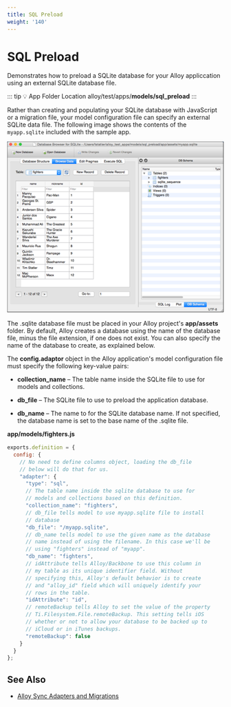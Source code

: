 ```yaml
---
title: SQL Preload
weight: '140'
---
```


# SQL Preload

Demonstrates how to preload a SQLite database for your Alloy appliccation using an external SQLite database file.

::: tip 💡 App Folder Location
alloy/test/apps/**models/sql\_preload**
:::

Rather than creating and populating your SQLite database with JavaScript or a migration file, your model configuration file can specify an external SQLite data file. The following image shows the contents of the `myapp.sqlite` included with the sample app.

![databrowser](./databrowser.png)

The .sqlite database file must be placed in your Alloy project's **app/assets** folder. By default, Alloy creates a database using the name of the database file, minus the file extension, if one does not exist. You can also specify the name of the database to create, as explained below.

The **config.adaptor** object in the Alloy application's model configuration file must specify the following key-value pairs:

* **collection\_name** – The table name inside the SQLite file to use for models and collections.

* **db\_file** – The SQLite file to use to preload the application database.

* **db\_name** – The name to for the SQLite database name. If not specified, the database name is set to the base name of the .sqlite file.

**app/models/fighters.js**

```javascript
exports.definition = {
  config: {
    // No need to define columns object, loading the db_file
    // below will do that for us.
    "adapter": {
      "type": "sql",
      // The table name inside the sqlite database to use for
      // models and collections based on this definition.
      "collection_name": "fighters",
      // db_file tells model to use myapp.sqlite file to install
      // database
      "db_file": "/myapp.sqlite",
      // db_name tells model to use the given name as the database
      // name instead of using the filename. In this case we'll be
      // using "fighters" instead of "myapp".
      "db_name": "fighters",
      // idAttribute tells Alloy/Backbone to use this column in
      // my table as its unique identifier field. Without
      // specifying this, Alloy's default behavior is to create
      // and "alloy_id" field which will uniquely identify your
      // rows in the table.
      "idAttribute": "id",
      // remoteBackup tells Alloy to set the value of the property
      // Ti.Filesystem.File.remoteBackup. This setting tells iOS
      // whether or not to allow your database to be backed up to
      // iCloud or in iTunes backups.
      "remoteBackup": false
    }
  }
};
```

## See Also

* [Alloy Sync Adapters and Migrations](/guide/Alloy_Framework/Alloy_Guide/Alloy_Models/Alloy_Sync_Adapters_and_Migrations/)
